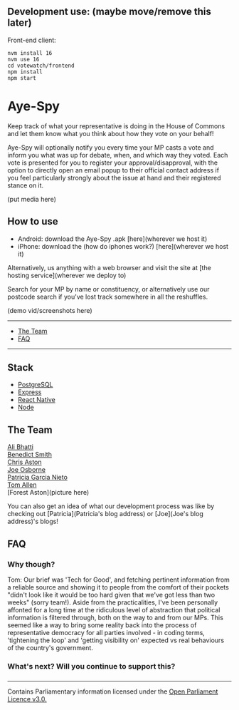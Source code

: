 ## Development use: (maybe move/remove this later)

Front-end client:
```
nvm install 16
nvm use 16
cd votewatch/frontend
npm install
npm start
```

# Aye-Spy

Keep track of what your representative is doing in the House of Commons and let them know what you think about how they vote on your behalf!

Aye-Spy will optionally notify you every time your MP casts a vote and inform you what was up for debate, when, and which way they voted. Each vote is presented for you to register your approval/disapproval, with the option to directly open an email popup to their official contact address if you feel particularly strongly about the issue at hand and their registered stance on it.

(put media here)

## How to use

- Android: download the Aye-Spy .apk [here](wherever we host it)
- iPhone: download the (how do iphones work?) [here](wherever we host it)

Alternatively, us anything with a web browser and visit the site at [the hosting service](wherever we deploy to)

Search for your MP by name or constituency, or alternatively use our postcode search if you've lost track somewhere in all the reshuffles.

(demo vid/screenshots here)

---
- [The Team](#-the-team)
- [FAQ](#-faq)
---

## Stack

- [PostgreSQL](https://www.postgresql.org/)
- [Express](https://expressjs.com/)
- [React Native](https://reactnative.dev/)
- [Node](https://nodejs.org/en/)

## The Team

[Ali Bhatti](https://github.com/AliBDev)\
[Benedict Smith](https://github.com/eggs-benny)\
[Chris Aston](https://github.com/AUTOMCAS)\
[Joe Osborne](https://github.com/JoeOsborne77)\
[Patricia Garcia Nieto](https://github.com/PatriciaGN)\
[Tom Allen](https://github.com/tomallens)\
[Forest Aston](picture here)

You can also get an idea of what our development process was like by checking out [Patricia](Patricia's blog address) or [Joe](Joe's blog address)'s blogs!

## FAQ

### Why though?

Tom: Our brief was 'Tech for Good', and fetching pertinent information from a reliable source and showing it to people from the comfort of their pockets "didn't look like it would be too hard given that we've got less than two weeks" (sorry team!). Aside from the practicalities, I've been personally affonted for a long time at the ridiculous level of abstraction that political information is filtered through, both on the way to and from our MPs. This seemed like a way to bring some reality back into the process of representative democracy for all parties involved - in coding terms, 'tightening the loop' and 'getting visibility on' expected vs real behaviours of the country's government.

### What's next? Will you continue to support this?

### 

###

---
Contains Parliamentary information licensed under the [Open Parliament Licence v3.0.](https://www.parliament.uk/site-information/copyright-parliament/open-parliament-licence/)

